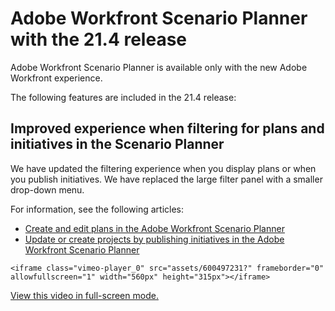 

# Adobe Workfront Scenario Planner with the 21.4 release

Adobe Workfront Scenario Planner is available only with the new Adobe Workfront experience.

The following features are included in the 21.4 release:

## Improved experience when filtering for plans and initiatives in the Scenario Planner

We have updated the filtering experience when you display plans or when you publish initiatives. We have replaced the large filter panel with a smaller drop-down menu.

For information, see the following articles:

* [Create and edit plans in the Adobe Workfront Scenario Planner](../../../scenario-planner/create-and-edit-plans.md) 
* [Update or create projects by publishing initiatives in the Adobe Workfront Scenario Planner](../../../scenario-planner/publish-scenarios-update-projects.md)

`<iframe class="vimeo-player_0" src="assets/600497231?" frameborder="0" allowfullscreen="1" width="560px" height="315px"></iframe>`

[View this video in full-screen mode.](https://vimeo.com/600497231/06cce5cc96) 
